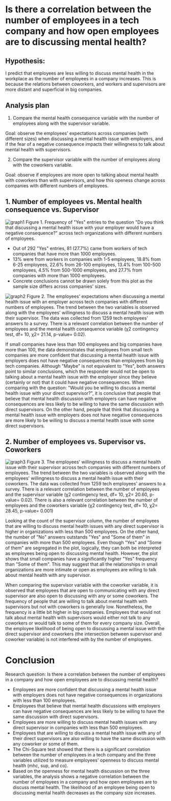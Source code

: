# Is there a correlation between the number of employees in a tech company and how open employees are to discussing mental health?

## Hypothesis:
I predict that employees are less willing to discuss mental health in the workplace as the number of employees in a company increases. This is because the relations between coworkers, and workers and supervisors are more distant and superficial in big companies.

## Analysis plan

1. Compare the mental health consequence variable with the number of employees along with the supervisor variable.

Goal: observe the employees' expectations across companies (with different sizes) when discussing a mental health issue with employers, and if the fear of a negative consequence impacts their willingness to talk about mental health with supervisors.

2. Compare the supervisor variable with the number of employees along with the coworkers variable.
  
Goal: observe if employees are more open to talking about mental health with coworkers than with supervisors, and how this openess change across companies with different numbers of employees.

## 1. Number of employees vs. Mental health consequence vs. Supervisor

![graph1](https://github.com/data301-2021-summer2/project-group37-project/blob/main/images/graph1.jpg?raw=true)
Figure 1. Frequency of "Yes" entries to the question "Do you think that discussing a mental health issue with your employer would have a negative consequence?" across tech organizations with different numbers of employees. 

- Out of 292 "Yes" entries, 81 (27.7%) came from workers of tech companies that have more than 1000 employees.
- 13% were from workers in companies with 1-5 employees, 18.8% from 6-25 employees, 22.6% from 26-100 employees, 13.4% from 100-500 employees, 4.5% from 500-1000 employees, and 27.7% from companies with more than 1000 employees.
- Concrete conclusions cannot be drawn solely from this plot as the sample size differs across companies' sizes.

![graph2](https://github.com/data301-2021-summer2/project-group37-project/blob/main/images/graph2.jpg?raw=true)
Figure 2. The employees' expectations when discussing a mental health issue with an employer across tech companies with different numbers of employees. The trend between the two variables is observed along with the employees' willingness to discuss a mental health issue with their supervisor. The data was collected from 1259 tech employees' answers to a survey. There is a relevant correlation between the number of employees and the mental health consequence variable (χ2 contingency test, df= 10, χ2= 21.14, p-value= 0.02).

If small companies have less than 100 employees and big companies have more than 100, the data demonstrates that employees from small tech companies are more confident that discussing a mental health issue with employers does not have negative consequences than employees from big tech companies. Although "Maybe" is not equivalent to "Yes", both answers point to similar conclusions, which the responder would not be open to talking about a mental health issue with the employer since they believe (certainly or not) that it could have negative consequences.
​
When comparing with the question: "Would you be willing to discuss a mental health issue with your direct supervisor?", it is conclusive that people that believe that mental health discussion with employers can have negative consequences are less likely to be willing to have the same discussion with direct supervisors. On the other hand, people that think that discussing a mental health issue with employers does not have negative consequences are more likely to be willing to discuss a mental health issue with some direct supervisors.

## 2. Number of employees vs. Supervisor vs. Coworkers

![graph3](https://github.com/data301-2021-summer2/project-group37-project/blob/main/images/graph3.jpg?raw=true)
Figure 3. The employees' willingness to discuss a mental health issue with their supervisor across tech companies with different numbers of employees. The trend between the two variables is observed along with the employees' willingness to discuss a mental health issue with their coworkers. The data was collected from 1259 tech employees' answers to a survey. There is a relevant correlation between the number of employees and the supervisor variable (χ2 contingency test, df= 10, χ2= 20.60, p-value= 0.02). There is also a relevant correlation between the number of employees and the coworkers variable (χ2 contingency test, df= 10, χ2= 28.45, p-value= 0.001)

Looking at the count of the supervisor column, the number of employees that are willing to discuss mental health issues with any direct supervisor is higher in organizations with less than 500 employees. On the other hand, the number of "No" answers outstands "Yes" and "Some of them" in companies with more than 500 employees. Even though "Yes" and "Some of them" are segregated in the plot, logically, they can both be interpreted as employees being open to discussing mental health. However, the plot shows that small companies have a significantly higher "Yes" frequency than "Some of them". This may suggest that all the relationships in small organizations are more intimate or open as employees are willing to talk about mental health with any supervisor.

When comparing the supervisor variable with the coworker variable, it is observed that employees that are open to communicating with any direct supervisor are also open to discussing with any or some coworkers. The frequency of people that are willing to talk about mental health with supervisors but not with coworkers is generally low. Nonetheless, the frequency is a little bit higher in big companies. Employees that would not talk about mental health with supervisors would either not talk to any coworkers or would talk to some of them for every company size. Overall, the employee likelihood of being open to discussing a mental issue with the direct supervisor and coworkers (the intersection between supervisor and coworker variable) is not interfered with by the number of employees.

# Conclusion

Research question: Is there a correlation between the number of employees in a company and how open employees are to discussing mental health?

- Employees are more confident that discussing a mental health issue with employers does not have negative consequences in organizations with less than 100 employees.
- Employees that believe that mental health discussions with employers can have negative consequences are less likely to be willing to have the same discussion with direct supervisors.
- Employees are more willing to discuss mental health issues with any direct supervisor in companies with less than 500 employees.
- Employees that are willing to discuss a mental health issue with any of their direct supervisors are also willing to have the same discussion with any coworker or some of them. 
- The Chi-Square test showed that there is a significant correlation between the number of employees in a tech company and the three variables utilized to measure employees' openness to discuss mental health (mhc, sup, and co).
- Based on the openness for mental health discussion on the three variables, the analysis shows a negative correlation between the number of employees in a company and how open employees are to discuss mental health. The likelihood of an employee being open to discussing mental health decreases as the company size increases.

